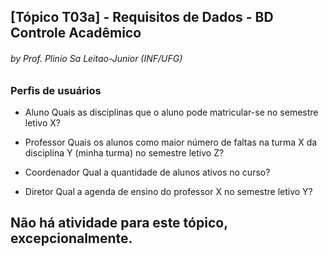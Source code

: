 ## [Tópico T03a] - Requisitos de Dados - BD Controle Acadêmico
###### *by Prof. Plinio Sa Leitao-Junior (INF/UFG)*

### Perfis de usuários

- Aluno
Quais as disciplinas que o aluno pode matricular-se no semestre letivo X?

- Professor
Quais os alunos como maior número de faltas na turma X da disciplina Y (minha turma) no semestre letivo Z? 

- Coordenador
Qual a quantidade de alunos ativos no curso?

- Diretor
Qual a agenda de ensino do professor X no semestre letivo Y?

## Não há atividade para este tópico, excepcionalmente.
